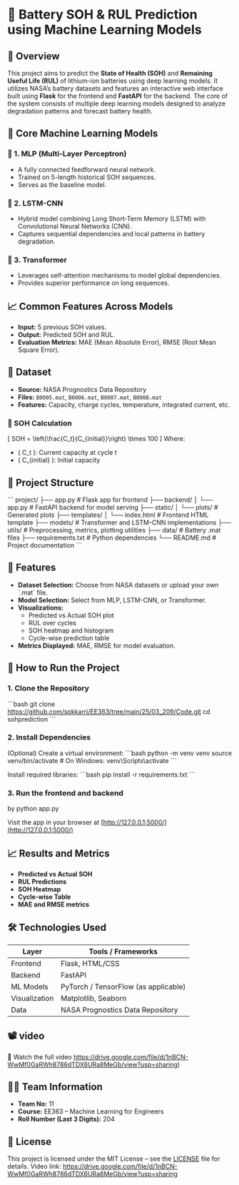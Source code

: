 
# 🔋 Battery SOH & RUL Prediction using Machine Learning Models

## 🔬 Overview
This project aims to predict the **State of Health (SOH)** and **Remaining Useful Life (RUL)** of lithium-ion batteries using deep learning models. It utilizes NASA’s battery datasets and features an interactive web interface built using **Flask** for the frontend and **FastAPI** for the backend. The core of the system consists of multiple deep learning models designed to analyze degradation patterns and forecast battery health.

## 🧠 Core Machine Learning Models

### 🔸 1. MLP (Multi-Layer Perceptron)
- A fully connected feedforward neural network.
- Trained on 5-length historical SOH sequences.
- Serves as the baseline model.

### 🔸 2. LSTM-CNN
- Hybrid model combining Long Short-Term Memory (LSTM) with Convolutional Neural Networks (CNN).
- Captures sequential dependencies and local patterns in battery degradation.

### 🔸 3. Transformer
- Leverages self-attention mechanisms to model global dependencies.
- Provides superior performance on long sequences.

## 📈 Common Features Across Models
- **Input:** 5 previous SOH values.
- **Output:** Predicted SOH and RUL.
- **Evaluation Metrics:** MAE (Mean Absolute Error), RMSE (Root Mean Square Error).

## 📁 Dataset
- **Source:** NASA Prognostics Data Repository  
- **Files:** `B0005.mat`, `B0006.mat`, `B0007.mat`, `B0008.mat`
- **Features:** Capacity, charge cycles, temperature, integrated current, etc.

### 🔹 SOH Calculation
\[
SOH = \left(\frac{C_t}{C_{initial}}\right) \times 100
\]
Where:
- \( C_t \): Current capacity at cycle *t*
- \( C_{initial} \): Initial capacity

## 📂 Project Structure

\`\`\`
project/
├── app.py                  # Flask app for frontend
├── backend/
│   └── app.py              # FastAPI backend for model serving
├── static/
│   └── plots/              # Generated plots
├── templates/
│   └── index.html          # Frontend HTML template
├── models/                 # Transformer and LSTM-CNN implementations
├── utils/                  # Preprocessing, metrics, plotting utilities
├── data/                   # Battery .mat files
├── requirements.txt        # Python dependencies
└── README.md               # Project documentation
\`\`\`

## 🚀 Features

- **Dataset Selection:** Choose from NASA datasets or upload your own \`.mat\` file.
- **Model Selection:** Select from MLP, LSTM-CNN, or Transformer.
- **Visualizations:**
  - Predicted vs Actual SOH plot
  - RUL over cycles
  - SOH heatmap and histogram
  - Cycle-wise prediction table
- **Metrics Displayed:** MAE, RMSE for model evaluation.

## 🔧 How to Run the Project

### 1. Clone the Repository
\`\`\`bash
git clone https://github.com/spkkarri/EE363/tree/main/25/03_209/Code.git
cd sohprediction
\`\`\`

### 2. Install Dependencies
(Optional) Create a virtual environment:
\`\`\`bash
python -m venv venv
source venv/bin/activate  # On Windows: venv\Scripts\activate
\`\`\`

Install required libraries:
\`\`\`bash
pip install -r requirements.txt
\`\`\`

### 3. Run the frontend and backend 
by python app.py


Visit the app in your browser at [http://127.0.0.1:5000/](http://127.0.0.1:5000/)

## 📈 Results and Metrics

- **Predicted vs Actual SOH**
- **RUL Predictions**
- **SOH Heatmap**
- **Cycle-wise Table**
- **MAE and RMSE metrics**

## 🛠 Technologies Used

| Layer         | Tools / Frameworks                     |
|---------------|-----------------------------------------|
| Frontend      | Flask, HTML/CSS                        |
| Backend       | FastAPI                                |
| ML Models     | PyTorch / TensorFlow (as applicable)   |
| Visualization | Matplotlib, Seaborn                    |
| Data          | NASA Prognostics Data Repository       |

## 📽 video
🎥 Watch the full video https://drive.google.com/file/d/1nBCN-WwMf0GaRWh8786dTDX6URa8MeGb/view?usp=sharing)

## 👨‍💻 Team Information

- **Team No:** 11  
- **Course:** EE363 – Machine Learning for Engineers  
- **Roll Number (Last 3 Digits):** 204

## 📄 License
This project is licensed under the MIT License – see the [LICENSE](./LICENSE) file for details.
Video link:
https://drive.google.com/file/d/1nBCN-WwMf0GaRWh8786dTDX6URa8MeGb/view?usp=sharing
